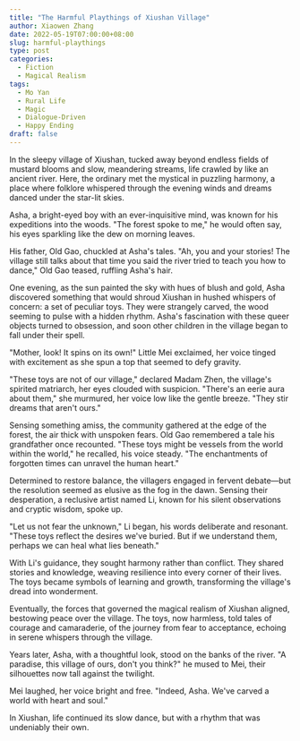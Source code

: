 ```yaml
---
title: "The Harmful Playthings of Xiushan Village"
author: Xiaowen Zhang
date: 2022-05-19T07:00:00+08:00
slug: harmful-playthings
type: post
categories:
  - Fiction
  - Magical Realism
tags:
  - Mo Yan
  - Rural Life
  - Magic
  - Dialogue-Driven
  - Happy Ending
draft: false
---
```


In the sleepy village of Xiushan, tucked away beyond endless fields of mustard blooms and slow, meandering streams, life crawled by like an ancient river. Here, the ordinary met the mystical in puzzling harmony, a place where folklore whispered through the evening winds and dreams danced under the star-lit skies.

Asha, a bright-eyed boy with an ever-inquisitive mind, was known for his expeditions into the woods. "The forest spoke to me," he would often say, his eyes sparkling like the dew on morning leaves.

His father, Old Gao, chuckled at Asha's tales. "Ah, you and your stories! The village still talks about that time you said the river tried to teach you how to dance," Old Gao teased, ruffling Asha's hair.

One evening, as the sun painted the sky with hues of blush and gold, Asha discovered something that would shroud Xiushan in hushed whispers of concern: a set of peculiar toys. They were strangely carved, the wood seeming to pulse with a hidden rhythm. Asha's fascination with these queer objects turned to obsession, and soon other children in the village began to fall under their spell.

"Mother, look! It spins on its own!" Little Mei exclaimed, her voice tinged with excitement as she spun a top that seemed to defy gravity.

"These toys are not of our village," declared Madam Zhen, the village's spirited matriarch, her eyes clouded with suspicion. "There's an eerie aura about them," she murmured, her voice low like the gentle breeze. "They stir dreams that aren't ours."

Sensing something amiss, the community gathered at the edge of the forest, the air thick with unspoken fears. Old Gao remembered a tale his grandfather once recounted. "These toys might be vessels from the world within the world," he recalled, his voice steady. "The enchantments of forgotten times can unravel the human heart."

Determined to restore balance, the villagers engaged in fervent debate—but the resolution seemed as elusive as the fog in the dawn. Sensing their desperation, a reclusive artist named Li, known for his silent observations and cryptic wisdom, spoke up.

"Let us not fear the unknown," Li began, his words deliberate and resonant. "These toys reflect the desires we've buried. But if we understand them, perhaps we can heal what lies beneath."

With Li's guidance, they sought harmony rather than conflict. They shared stories and knowledge, weaving resilience into every corner of their lives. The toys became symbols of learning and growth, transforming the village's dread into wonderment.

Eventually, the forces that governed the magical realism of Xiushan aligned, bestowing peace over the village. The toys, now harmless, told tales of courage and camaraderie, of the journey from fear to acceptance, echoing in serene whispers through the village.

Years later, Asha, with a thoughtful look, stood on the banks of the river. "A paradise, this village of ours, don't you think?" he mused to Mei, their silhouettes now tall against the twilight.

Mei laughed, her voice bright and free. "Indeed, Asha. We've carved a world with heart and soul."

In Xiushan, life continued its slow dance, but with a rhythm that was undeniably their own. 